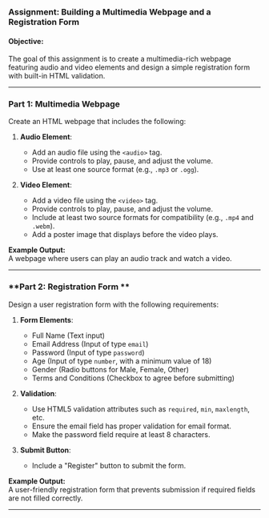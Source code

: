 ### Assignment: Building a Multimedia Webpage and a Registration Form  

#### Objective: 
The goal of this assignment is to create a multimedia-rich webpage featuring audio and video elements and design a simple registration form with built-in HTML validation.  

---

### Part 1: Multimedia Webpage 
Create an HTML webpage that includes the following:  
1. **Audio Element**:  
   - Add an audio file using the `<audio>` tag.  
   - Provide controls to play, pause, and adjust the volume.  
   - Use at least one source format (e.g., `.mp3` or `.ogg`).  

2. **Video Element**:  
   - Add a video file using the `<video>` tag.  
   - Provide controls to play, pause, and adjust the volume.  
   - Include at least two source formats for compatibility (e.g., `.mp4` and `.webm`).  
   - Add a poster image that displays before the video plays.  

**Example Output:**  
A webpage where users can play an audio track and watch a video.  

---

### **Part 2: Registration Form **  
Design a user registration form with the following requirements:  

1. **Form Elements**:  
   - Full Name (Text input)  
   - Email Address (Input of type `email`)  
   - Password (Input of type `password`)  
   - Age (Input of type `number`, with a minimum value of 18)  
   - Gender (Radio buttons for Male, Female, Other)  
   - Terms and Conditions (Checkbox to agree before submitting)  

2. **Validation**:  
   - Use HTML5 validation attributes such as `required`, `min`, `maxlength`, etc.  
   - Ensure the email field has proper validation for email format.  
   - Make the password field require at least 8 characters.  

3. **Submit Button**:  
   - Include a "Register" button to submit the form.  

**Example Output:**  
A user-friendly registration form that prevents submission if required fields are not filled correctly.  

---
